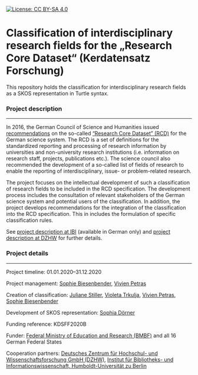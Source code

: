 [![License: CC BY-SA 4.0](https://img.shields.io/badge/License-CC%20BY--SA%204.0-lightgrey.svg)](https://creativecommons.org/licenses/by-sa/4.0/)

Classification of interdisciplinary research fields for the „Research Core Dataset“ (Kerdatensatz Forschung)
============================================================================================================

This repository holds the classification for interdisciplinary research fields as a SKOS representation in Turtle syntax. 

### Project description
-----------------------

In 2016, the German Council of Science and Humanities issued [recommendations](https://www.wissenschaftsrat.de/download/archiv/5066-16.html) on the so-called [“Research Core Dataset” (RCD)](https://kerndatensatz-forschung.de/) for the German science system. The RCD is a set of definitions for the standardized reporting and processing of research information by universities and non-university research institutions (i.e. information on research staff, projects, publications etc.). The science council also recommended the development of a so-called list of fields of research to enable the reporting of interdisciplinary, issue- or problem-related research.

The project focuses on the intellectual development of such a classification of research fields to be included in the RCD specification. The development process includes the consultation of relevant stakeholders of the German science system and potential users of the classification. In addition, the project develops recommendations for the integration of the classification into the RCD specification. This in includes the formulation of specific classification rules.

See [project description at IBI](https://www.ibi.hu-berlin.de/de/forschung/information_retrieval/projekte-aktivitaeten/kdsff2020) (available in German only) and [project description at DZHW](https://www.dzhw.eu/en/forschung/projekt?pr_id=660) for further details.

### Project details
-------------------

Project timeline: 01.01.2020–31.12.2020

Project management: [Sophie Biesenbender](https://www.dzhw.eu/gmbh/mitarbeiter?m_id=674), [Vivien Petras](https://www.ibi.hu-berlin.de/de/ueber-uns/personen/petras)

Creation of classification: [Juliane Stiller](https://www.you-we-digital.com/ueber-uns), [Violeta Trkulja](https://www.you-we-digital.com/ueber-uns), [Vivien Petras](https://www.ibi.hu-berlin.de/de/ueber-uns/personen/petras), [Sophie Biesenbender](https://www.dzhw.eu/gmbh/mitarbeiter?m_id=674)

Development of SKOS representation: [Sophia Dörner](https://orcid.org/0000-0001-8747-3422)

Funding reference: KDSFF2020B

Funder: [Federal Ministry of Education and Research (BMBF)](https://www.bmbf.de/en/index.html) and all 16 German Federal States

Cooperation partners: [Deutsches Zentrum für Hochschul- und Wissenschaftsforschung GmbH (DZHW)](https://www.dzhw.eu/en/), [Institut für Bibliotheks- und Informationswissenschaft, Humboldt-Universität zu Berlin](https://www.ibi.hu-berlin.de)
